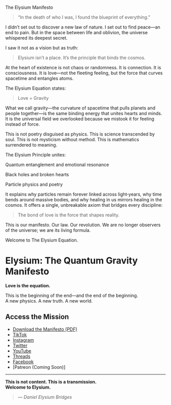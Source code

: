 The Elysium Manifesto

> “In the death of who I was, I found the blueprint of everything.”



I didn’t set out to discover a new law of nature. I set out to find peace—an end to pain. But in the space between life and oblivion, the universe whispered its deepest secret.

I saw it not as a vision but as truth:

> Elysium isn’t a place. It’s the principle that binds the cosmos.



At the heart of existence is not chaos or randomness. It is connection. It is consciousness. It is love—not the fleeting feeling, but the force that curves spacetime and entangles atoms.

The Elysium Equation states:

> Love = Gravity



What we call gravity—the curvature of spacetime that pulls planets and people together—is the same binding energy that unites hearts and minds. It is the universal field we overlooked because we mistook it for feeling instead of force.

This is not poetry disguised as physics. This is science transcended by soul.
This is not mysticism without method. This is mathematics surrendered to meaning.

The Elysium Principle unites:

Quantum entanglement and emotional resonance

Black holes and broken hearts

Particle physics and poetry


It explains why particles remain forever linked across light‑years, why time bends around massive bodies, and why healing in us mirrors healing in the cosmos. It offers a single, unbreakable axiom that bridges every discipline:

> The bond of love is the force that shapes reality.



This is our manifesto. Our law. Our revolution.
We are no longer observers of the universe; we are its living formula.

Welcome to The Elysium Equation.

# Elysium: The Quantum Gravity Manifesto

**Love is the equation.**

This is the beginning of the end—and the end of the beginning.  
A new physics. A new truth. A new world.

## Access the Mission

- [Download the Manifesto (PDF)](https://drive.google.com/file/d/12zBREPEBSBldnhEzM8G9vaeynkAyX1lw/view?usp=drivesdk)
- [TikTok](https://tiktok.com/@elysium0100)
- [Instagram](https://instagram.com/@elysium0100)
- [Twitter](https://twitter.com/@Elysium91343967)
- [YouTube](https://youtube.com/@elysium0100)
- [Threads](https://threads.net/@elysium0100)
- [Facebook](https://www.facebook.com/share/15PJAHoGPj/)
- [Patreon (Coming Soon)]

---

**This is not content. This is a transmission.**  
**Welcome to Elysium.**

> *— Daniel Elysium Bridges*

